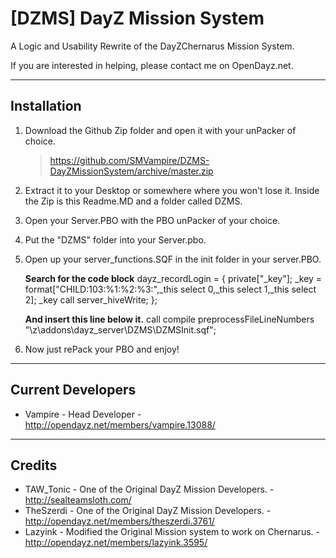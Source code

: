 **[DZMS] DayZ Mission System**
================

A Logic and Usability Rewrite of the DayZChernarus Mission System.

If you are interested in helping, please contact me on OpenDayz.net.

--------------------------
Installation
--------------------------
1.	Download the Github Zip folder and open it with your unPacker of choice.

	> https://github.com/SMVampire/DZMS-DayZMissionSystem/archive/master.zip
	
2.	Extract it to your Desktop or somewhere where you won't lose it.
	Inside the Zip is this Readme.MD and a folder called DZMS.
	
3.	Open your Server.PBO with the PBO unPacker of your choice.

4.	Put the "DZMS" folder into your Server.pbo.

5.	Open up your server_functions.SQF in the init folder in your server.PBO.

	<b>Search for the code block</b>
	dayz_recordLogin = {
		private["_key"];
		_key = format["CHILD:103:%1:%2:%3:",_this select 0,_this select 1,_this select 2];
		_key call server_hiveWrite;
	};
	
	<b>And insert this line below it.</b>
	call compile preprocessFileLineNumbers "\z\addons\dayz_server\DZMS\DZMSInit.sqf";

6.	Now just rePack your PBO and enjoy!

--------------------------
Current Developers
--------------------------
* Vampire - Head Developer - http://opendayz.net/members/vampire.13088/

--------------------------
Credits
--------------------------
* TAW_Tonic - One of the Original DayZ Mission Developers. - http://sealteamsloth.com/
* TheSzerdi - One of the Original DayZ Mission Developers. - http://opendayz.net/members/theszerdi.3761/
* Lazyink - Modified the Original Mission system to work on Chernarus. - http://opendayz.net/members/lazyink.3595/
